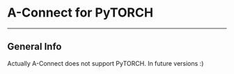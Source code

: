 # A-Connect for PyTORCH

***

## General Info

Actually A-Connect does not support PyTORCH. In future versions :)

